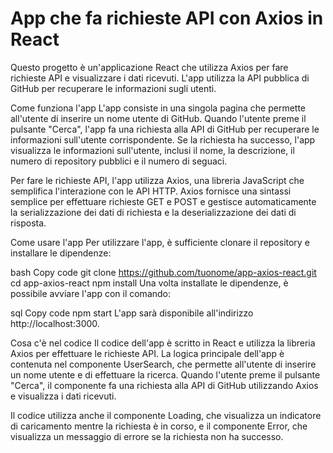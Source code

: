 # App che fa richieste API con Axios in React
Questo progetto è un'applicazione React che utilizza Axios per fare richieste API e visualizzare i dati ricevuti. L'app utilizza la API pubblica di GitHub per recuperare le informazioni sugli utenti.

Come funziona l'app
L'app consiste in una singola pagina che permette all'utente di inserire un nome utente di GitHub. Quando l'utente preme il pulsante "Cerca", l'app fa una richiesta alla API di GitHub per recuperare le informazioni sull'utente corrispondente. Se la richiesta ha successo, l'app visualizza le informazioni sull'utente, inclusi il nome, la descrizione, il numero di repository pubblici e il numero di seguaci.

Per fare le richieste API, l'app utilizza Axios, una libreria JavaScript che semplifica l'interazione con le API HTTP. Axios fornisce una sintassi semplice per effettuare richieste GET e POST e gestisce automaticamente la serializzazione dei dati di richiesta e la deserializzazione dei dati di risposta.

Come usare l'app
Per utilizzare l'app, è sufficiente clonare il repository e installare le dipendenze:

bash
Copy code
git clone https://github.com/tuonome/app-axios-react.git
cd app-axios-react
npm install
Una volta installate le dipendenze, è possibile avviare l'app con il comando:

sql
Copy code
npm start
L'app sarà disponibile all'indirizzo http://localhost:3000.

Cosa c'è nel codice
Il codice dell'app è scritto in React e utilizza la libreria Axios per effettuare le richieste API. La logica principale dell'app è contenuta nel componente UserSearch, che permette all'utente di inserire un nome utente e di effettuare la ricerca. Quando l'utente preme il pulsante "Cerca", il componente fa una richiesta alla API di GitHub utilizzando Axios e visualizza i dati ricevuti.

Il codice utilizza anche il componente Loading, che visualizza un indicatore di caricamento mentre la richiesta è in corso, e il componente Error, che visualizza un messaggio di errore se la richiesta non ha successo.
